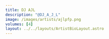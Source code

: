 ```yaml
---
title: DJ AJL
description: "@DJ_A_J_L"
image: /images/artists/ajlpfp.png
volumes: [4]
layout: ../../layouts/ArtistBioLayout.astro
---
```

